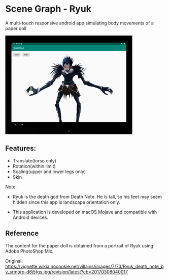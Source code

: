 # Scene Graph - Ryuk
A multi-touch responsive android app simulating body movements of a paper doll

<img src="https://raw.githubusercontent.com/erin889/ryuk/master/demo.png" width="400" height="310">

## Features:

- Translate(torso only)
- Rotation(within limit)
- Scaling(upper and lower legs only)
- Skin

Note:

- Ryuk is the death god from Death Note. He is tall, so his feet may seem hidden since this app is landscape orientation only.

- This application is developed on macOS Mojave and compatible with Android devices.

## Reference
The content for the paper doll is obtained from a portrait of Ryuk using Adobe PhotoShop Mix.

Original:
https://vignette.wikia.nocookie.net/villains/images/7/73/Ryuk_death_note_by_srmoro-d6j5fgs.jpg/revision/latest?cb=20170308040017
